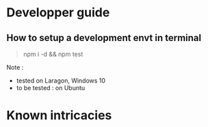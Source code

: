 # Developper guide

## How to setup a development envt in terminal
> 
> npm i -d && npm test

Note :
 - tested on Laragon, Windows 10
 - to be tested : on Ubuntu
 
# Known intricacies
